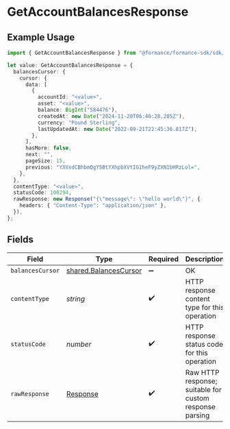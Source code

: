 # GetAccountBalancesResponse

## Example Usage

```typescript
import { GetAccountBalancesResponse } from "@formance/formance-sdk/sdk/models/operations";

let value: GetAccountBalancesResponse = {
  balancesCursor: {
    cursor: {
      data: [
        {
          accountId: "<value>",
          asset: "<value>",
          balance: BigInt("584476"),
          createdAt: new Date("2024-11-20T06:46:28.205Z"),
          currency: "Pound Sterling",
          lastUpdatedAt: new Date("2022-09-21T22:45:36.817Z"),
        },
      ],
      hasMore: false,
      next: "",
      pageSize: 15,
      previous: "YXVsdCBhbmQgYSBtYXhpbXVtIG1heF9yZXN1bHRzLol=",
    },
  },
  contentType: "<value>",
  statusCode: 100294,
  rawResponse: new Response("{\"message\": \"hello world\"}", {
    headers: { "Content-Type": "application/json" },
  }),
};
```

## Fields

| Field                                                                 | Type                                                                  | Required                                                              | Description                                                           |
| --------------------------------------------------------------------- | --------------------------------------------------------------------- | --------------------------------------------------------------------- | --------------------------------------------------------------------- |
| `balancesCursor`                                                      | [shared.BalancesCursor](../../../sdk/models/shared/balancescursor.md) | :heavy_minus_sign:                                                    | OK                                                                    |
| `contentType`                                                         | *string*                                                              | :heavy_check_mark:                                                    | HTTP response content type for this operation                         |
| `statusCode`                                                          | *number*                                                              | :heavy_check_mark:                                                    | HTTP response status code for this operation                          |
| `rawResponse`                                                         | [Response](https://developer.mozilla.org/en-US/docs/Web/API/Response) | :heavy_check_mark:                                                    | Raw HTTP response; suitable for custom response parsing               |